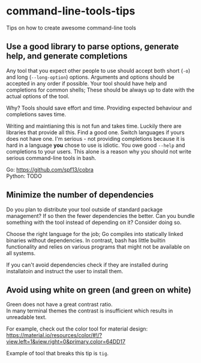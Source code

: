 # command-line-tools-tips
Tips on how to create awesome command-line tools


## Use a good library to parse options, generate help, and generate completions

Any tool that you expect other people to use should accept both short (`-o`) and long (`--long-option`) options. Arguments and options should be accepted in any order if possible.
Your tool should have help and completions for common shells; These should be always up to date with the actual options of the tool.

Why? Tools should save effort and time. Providing expected behaviour and completions saves time.

Writing and maintianing this is not fun and takes time. Luckily there are libraries that provide all this. Find a good one. Switch languages if yours does not have one. I'm serious - not providing completions because it is hard in a language **you** chose to use is idiotic. You owe good `--help` and completions to your users. This alone is a reason why you should not write serious command-line tools in bash.


Go: https://github.com/spf13/cobra  
Python: TODO

## Minimize the number of dependencies

Do you plan to distribute your tool outside of standard package management? If so then the fewer dependencies the better. 
Can you bundle something with the tool instead of depending on it? Consider doing so.

Choose the right language for the job; Go compiles into statically linked binaries without dependencies. In contrast, bash has little builtin functionality and relies on various programs that might not be available on all systems.

If you can't avoid dependencies check if they are installed during installatoin and instruct the user to install them.

## Avoid using white on green (and green on white)

Green does not have a great contrast ratio.  
In many terminal themes the contrast is insufficient which results in unreadable text.

For example, check out the color tool for material design: https://material.io/resources/color/#!/?view.left=1&view.right=0&primary.color=64DD17

Example of tool that breaks this tip is `tig`.
